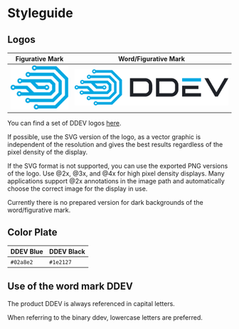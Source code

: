 # Styleguide

## Logos

| Figurative Mark                         | Word/Figurative Mark                           |
|-----------------------------------------|------------------------------------------------|
| ![Figurative Mark](logos/1x/Logo.png) | ![Figurative Mark](logos/1x/Logo_w_text.png) |

You can find a set of DDEV logos [here](logos).

If possible, use the SVG version of the logo, as a vector graphic is independent of the resolution and gives the best
results regardless of the pixel density of the display.

If the SVG format is not supported, you can use the exported PNG versions of the logo. Use @2x, @3x, and @4x for high
pixel density displays. Many applications support @2x annotations in the image path and automatically choose the correct
image for the display in use.

Currently there is no prepared version for dark backgrounds of the word/figurative mark.

## Color Plate

| DDEV Blue  | DDEV Black |
|------------|------------|
| `#02a8e2`  | `#1e2127`  |

## Use of the word mark DDEV

The product DDEV is always referenced in capital letters.

When referring to the binary ddev, lowercase letters are preferred.
